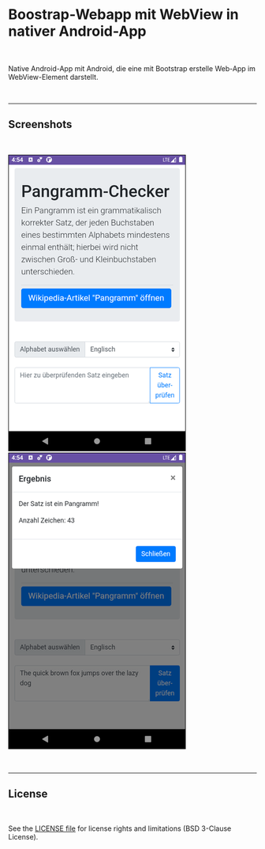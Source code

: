 # Boostrap-Webapp mit WebView in nativer Android-App #

<br>

Native Android-App mit Android, die eine mit Bootstrap erstelle Web-App im WebView-Element darstellt.

<br>

----

## Screenshots ##

<br>

![Screenshot 1](screenshot_1.png) &nbsp; ![Screenshot 2](screenshot_2.png)

<br>

----

## License ##

<br>

See the [LICENSE file](LICENSE.md) for license rights and limitations (BSD 3-Clause License).

<br>
